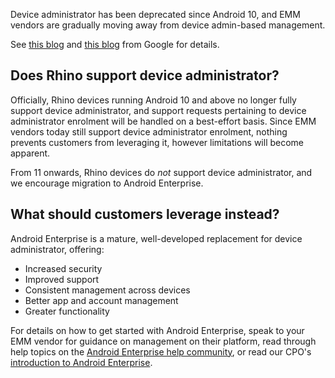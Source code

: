 Device administrator has been deprecated since Android 10, and EMM vendors are gradually moving away from device admin-based management.

See [this blog](https://www.blog.google/products/android-enterprise/da-migration/) and [this blog](https://www.blog.google/products/android-enterprise/why-its-time-enterprises-adopt-androids-modern-device-management-apis/) from Google for details.

## Does Rhino support device administrator?

Officially, Rhino devices running Android 10 and above no longer fully support device administrator, and support requests pertaining to device administrator enrolment will be handled on a best-effort basis. Since EMM vendors today still support device administrator enrolment, nothing prevents customers from leveraging it, however limitations will become apparent.

From 11 onwards, Rhino devices do _not_ support device administrator, and we encourage migration to Android Enterprise.

## What should customers leverage instead?

Android Enterprise is a mature, well-developed replacement for device administrator, offering:

- Increased security
- Improved support
- Consistent management across devices
- Better app and account management
- Greater functionality

For details on how to get started with Android Enterprise, speak to your EMM vendor for guidance on management on their platform, read through help topics on the [Android Enterprise help community](https://support.google.com/work/android), or read our CPO's [introduction to Android Enterprise](https://bayton.org/docs/enterprise-mobility/android/what-is-android-enterprise-and-why-is-it-used/).
